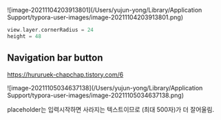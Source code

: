 ![image-20211104203913801](/Users/yujun-yong/Library/Application Support/typora-user-images/image-20211104203913801.png)

```swift
view.layer.cornerRadius = 24
height = 48
```







## Navigation bar button 

https://hururuek-chapchap.tistory.com/6







![image-20211105034637138](/Users/yujun-yong/Library/Application Support/typora-user-images/image-20211105034637138.png)



placeholder는 입력시작하면 사라지는 텍스트이므로 (최대 500자)가 더 잘어울림.